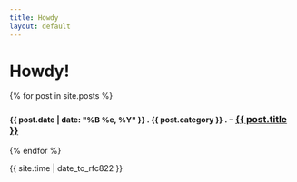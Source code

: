 ```yaml
---
title: Howdy
layout: default
---
```


# Howdy!

{% for post in site.posts %}	
<h3><small><strong>{{ post.date | date: "%B %e, %Y" }}</strong> . {{ post.category }}  . <a href="http://mypage.github.com{{ post.url }}#disqus_thread"></a></small> - <a href="{{ site.baseurl }}{{ post.url }}">{{ post.title }}</a></h3>	
{% endfor %}

{{ site.time | date_to_rfc822 }}
